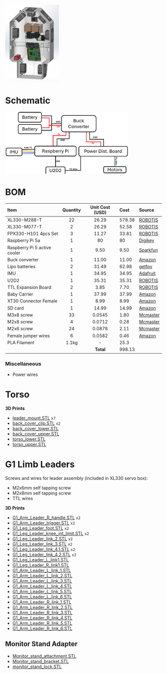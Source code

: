 
<img src="../media/torso.png" height="250">

# Schematic
<img src="../media/wiring_schematic.png" height="200">

# BOM
| Item           | Quantity        | Unit Cost (USD)            | Cost          | Source          |  
| :------------- | :-------------: | :-------------:            | :-------------|   :-------------|
| XL330-M288-T                 | 22 |  26.29         | 578.38                   | [ROBOTIS](https://www.robotis.us/dynamixel-xl330-m288-t/)|
| XL330-M077-T                 | 2  |  26.29         | 52.58                    | [ROBOTIS](https://www.robotis.us/dynamixel-xl330-m077-t/)|
| FPX330-H101 4pcs Set         | 3  |  11.27         | 33.81                    | [ROBOTIS](https://www.robotis.us/fpx330-h101-4pcs-set/)|
| Raspberry Pi 5a              | 1  |  80            | 80                       | [Digikey](https://www.digikey.com/en/products/detail/raspberry-pi/SC1112/21658257)|
| Raspberry Pi 5 active cooler | 1  |  9.50          | 9.50                     | [Sparkfun](https://www.sparkfun.com/raspberry-pi-active-cooler.html?src=raspberrypi)|
| Buck converter               | 1  |  11.00         | 11.00                    | [Amazon](https://a.co/d/34K1G3W)|
| Lipo batteries               | 2  |  31.49         | 62.98                    | [getfpv](https://www.getfpv.com/batteries/mini-quad-batteries/lumenier-850mah-4s-75c-lipo-battery-xt-30.html)|
| IMU                          | 1  |  34.95         | 34.95                    | [Adafruit](https://www.adafruit.com/product/2472)|
| U2D2                         | 1  |  35.31         | 35.31                    | [ROBOTIS](https://www.robotis.us/u2d2/?srsltid=AfmBOopnAfcYD4wZJd2mYGfl02LkN3lmzDXwg2oOkg-FG9G7V-jAIUyt)|
| TTL Expansion Board          | 2  |  3.85          | 7.70                     | [ROBOTIS](https://www.robotis.us/3p-extension-pcb/?searchid=199934&search_query=6+port+)|
| Baby Carrier                 | 1  |  37.99         | 37.99                    | [Amazon](https://a.co/d/6YLBBi4)|
| XT30 Connector Female        | 1  |  8.99          | 8.99                     | [Amazon](https://a.co/d/beCXKoa)|
| SD card                      | 1  |  14.99         | 14.99                    | [Amazon](https://a.co/d/bTOPJQl)|
| M3x8 screw                   | 33 |  0.0545        | 1.80                     | [Mcmaster](https://www.mcmaster.com/91292A112/) |
| M2x8 screw                   | 4  |  0.0712        | 0.28                     | [Mcmaster](https://www.mcmaster.com/91292a832/) |
| M2x6 screw                   | 24 |  0.0878        | 2.11                     | [Mcmaster](https://www.mcmaster.com/91292a831/) |
| Female jumper wires          | 6  |  0.0582        | 0.46                     | [Amazon](https://a.co/d/gtiBsbT)|
| PLA Filament                 | 1.1kg  |  -         | 25.3                     | |
|                              |    |  **Total**     | 998.13                  | |
### Miscellaneous
- Power wires

# Torso
**3D Prints**
- [leader_mount.STL](./3D_print_parts/leader_mount.STL) `x7`
- [back_cover_clip.STL](./3D_print_parts/back_cover_clip.STL) `x2`
- [back_cover_lower.STL](./3D_print_parts/back_cover_lower.STL)
- [back_cover_upper.STL](./3D_print_parts/back_cover_upper.STL)
- [torso_lower.STL](./3D_print_parts/torso_lower.STL)
- [torso_upper.STL](./3D_print_parts/torso_upper.STL)

# G1 Limb Leaders
Screws and wires for leader assembly (included in XL330 servo box):
- M2x6mm self tapping screw
- M2x8mm self tapping screw
- TTL wires

**3D Prints**
- [G1_Arm_Leader_R_handle.STL](./3D_print_parts/G1_Arm_Leader_R_handle.STL) `x2`
- [G1_Arm_Leader_trigger.STL](./3D_print_parts/G1_Arm_Leader_trigger.STL) `x2`
- [G1_Leg_Leader_foot.STL](./3D_print_parts/G1_Leg_Leader_foot.STL) `x2`
- [G1_Leg_Leader_knee_jnt_limit.STL](./3D_print_parts/G1_Leg_Leader_knee_jnt_limit.STL) `x2`
- [G1_Leg_Leader_link_2.STL](./3D_print_parts/G1_Leg_Leader_link_2.STL) `x2`
- [G1_Leg_Leader_link_3.STL](./3D_print_parts/G1_Leg_Leader_link_3.STL) `x2`
- [G1_Leg_Leader_link_4.1.STL](./3D_print_parts/G1_Leg_Leader_link_4.1.STL) `x2`
- [G1_Leg_Leader_link_4.2.STL](./3D_print_parts/G1_Leg_Leader_link_4.2.STL) `x2`
- [G1_Leg_Leader_L_link1.STL](./3D_print_parts/G1_Leg_Leader_L_link1.STL)
- [G1_Leg_Leader_R_link1.STL](./3D_print_parts/G1_Leg_Leader_R_link1.STL)
- [G1_Arm_Leader_L_link_1.STL](./3D_print_parts/G1_Arm_Leader_L_link_1.STL)
- [G1_Arm_Leader_L_link_2.STL](./3D_print_parts/G1_Arm_Leader_L_link_2.STL)
- [G1_Arm_Leader_L_link_3.STL](./3D_print_parts/G1_Arm_Leader_L_link_3.STL)
- [G1_Arm_Leader_L_link_4.STL](./3D_print_parts/G1_Arm_Leader_L_link_4.STL)
- [G1_Arm_Leader_L_link_5.STL](./3D_print_parts/G1_Arm_Leader_L_link_5.STL)
- [G1_Arm_Leader_L_link_6.STL](./3D_print_parts/G1_Arm_Leader_L_link_6.STL)
- [G1_Arm_Leader_R_link_1.STL](./3D_print_parts/G1_Arm_Leader_R_link_1.STL)
- [G1_Arm_Leader_R_link_2.STL](./3D_print_parts/G1_Arm_Leader_R_link_2.STL)
- [G1_Arm_Leader_R_link_3.STL](./3D_print_parts/G1_Arm_Leader_R_link_3.STL)
- [G1_Arm_Leader_R_link_4.STL](./3D_print_parts/G1_Arm_Leader_R_link_4.STL)
- [G1_Arm_Leader_R_link_5.STL](./3D_print_parts/G1_Arm_Leader_R_link_5.STL)
- [G1_Arm_Leader_R_link_6.STL](./3D_print_parts/G1_Arm_Leader_R_link_6.STL)

## Monitor Stand Adapter
- [Monitor_stand_attachment.STL](./3D_print_parts/Monitor_stand_attachment.STL)
- [Monitor_stand_bracket.STL](./3D_print_parts/Monitor_stand_bracket.STL)
- [monitor_stand_lock.STL](./3D_print_parts/monitor_stand_lock.STL)
